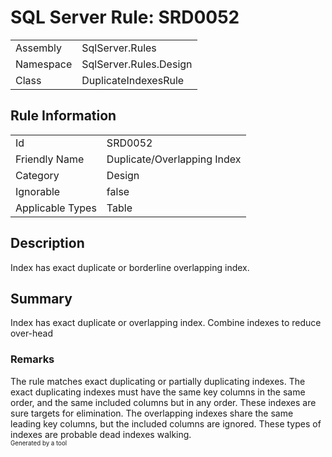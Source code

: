 # SQL Server Rule: SRD0052
  
|    |    |
|----|----|
| Assembly | SqlServer.Rules |
| Namespace | SqlServer.Rules.Design |
| Class | DuplicateIndexesRule |
  
## Rule Information
  
|    |    |
|----|----|
| Id | SRD0052 |
| Friendly Name | Duplicate/Overlapping Index |
| Category | Design |
| Ignorable | false |
| Applicable Types | Table  |
  
## Description
  
Index has exact duplicate or borderline overlapping index.
  
## Summary
  
Index has exact duplicate or overlapping index. Combine indexes to reduce over-head 
  
### Remarks
  
The rule matches exact duplicating or partially duplicating indexes. The exact duplicating
indexes must have the same key columns in the same order, and the same included columns but
in any order. These indexes are sure targets for elimination. The overlapping indexes share
the same leading key columns, but the included columns are ignored. These types of indexes
are probable dead indexes walking.  
<sub><sup>Generated by a tool</sup></sub>
